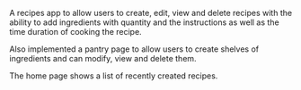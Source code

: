 A recipes app to allow users to create, edit, view and delete recipes with the ability to add ingredients with quantity and the instructions as well as the time duration of cooking the recipe.

Also implemented a pantry page to allow users to create shelves of ingredients and can modify, view and delete them. 

The home page shows a list of recently created recipes. 